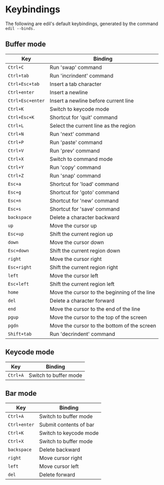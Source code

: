 Keybindings
===========

The following are edil's default keybindings, generated by the
command `edil --binds.`

Buffer mode
-----------
 | Key                 | Binding                                       |
 |---------------------|-----------------------------------------------|
 | `Ctrl+C`            | Run 'swap' command                            |
 | `Ctrl+tab`          | Run 'incrindent' command                      |
 | `Ctrl+Esc+tab`      | Insert a tab character                        |
 | `Ctrl+enter`        | Insert a newline                              |
 | `Ctrl+Esc+enter`    | Insert a newline before current line          |
 | `Ctrl+K`            | Switch to keycode mode                        |
 | `Ctrl+Esc+K`        | Shortcut for 'quit' command                   |
 | `Ctrl+L`            | Select the current line as the region         |
 | `Ctrl+N`            | Run 'next' command                            |
 | `Ctrl+P`            | Run 'paste' command                           |
 | `Ctrl+V`            | Run 'prev' command                            |
 | `Ctrl+X`            | Switch to command mode                        |
 | `Ctrl+Y`            | Run 'copy' command                            |
 | `Ctrl+Z`            | Run 'snap' command                            |
 | `Esc+a`             | Shortcut for 'load' command                   |
 | `Esc+g`             | Shortcut for 'goto' command                   |
 | `Esc+n`             | Shortcut for 'new' command                    |
 | `Esc+s`             | Shortcut for 'save' command                   |
 | `backspace`         | Delete a character backward                   |
 | `up`                | Move the cursor up                            |
 | `Esc+up`            | Shift the current region up                   |
 | `down`              | Move the cursor down                          |
 | `Esc+down`          | Shift the current region down                 |
 | `right`             | Move the cursor right                         |
 | `Esc+right`         | Shift the current region right                |
 | `left`              | Move the cursor left                          |
 | `Esc+left`          | Shift the current region left                 |
 | `home`              | Move the cursor to the beginning of the line  |
 | `del`               | Delete a character forward                    |
 | `end`               | Move the cursor to the end of the line        |
 | `pgup`              | Move the cursor to the top of the screen      |
 | `pgdn`              | Move the cursor to the bottom of the screen   |
 | `Shift+tab`         | Run 'decrindent' command                      |

Keycode mode
------------
 | Key                 | Binding                                       |
 |---------------------|-----------------------------------------------|
 | `Ctrl+A`            | Switch to buffer mode                         |

Bar mode
--------
 | Key                 | Binding                                       |
 |---------------------|-----------------------------------------------|
 | `Ctrl+A`            | Switch to buffer mode                         |
 | `Ctrl+enter`        | Submit contents of bar                        |
 | `Ctrl+K`            | Switch to keycode mode                        |
 | `Ctrl+X`            | Switch to buffer mode                         |
 | `backspace`         | Delete backward                               |
 | `right`             | Move cursor right                             |
 | `left`              | Move cursor left                              |
 | `del`               | Delete forward                                |
